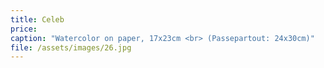 ```yaml
---
title: Celeb
price:
caption: "Watercolor on paper, 17x23cm <br> (Passepartout: 24x30cm)"  
file: /assets/images/26.jpg
---
```

